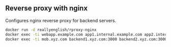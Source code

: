 ## Reverse proxy with nginx

Configures nginx reverse proxy for backend servers.

```bash
docker run -d reallyenglish/rproxy-nginx
docker exec -ti webapp.example.com app1.internal.example.com app2.internal.example.com
docker exec -ti mob.xyz.com backend1.xyz.com:3000 backend2.xyz.com:3000
```
